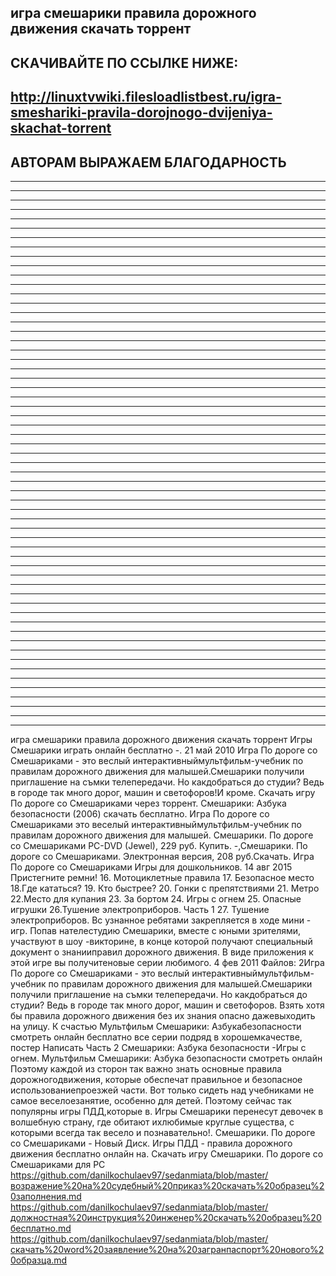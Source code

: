 игра смешарики правила дорожного движения скачать торрент
--------------------------------------------------
СКАЧИВАЙТЕ ПО ССЫЛКЕ НИЖЕ:
--------------------------------------------------
http://linuxtvwiki.filesloadlistbest.ru/igra-smeshariki-pravila-dorojnogo-dvijeniya-skachat-torrent
--------------------------------------------------
АВТОРАМ ВЫРАЖАЕМ БЛАГОДАРНОСТЬ
--------------------------------------------------
--------------------------------------------------
--------------------------------------------------
--------------------------------------------------
--------------------------------------------------
--------------------------------------------------
--------------------------------------------------
--------------------------------------------------
--------------------------------------------------
--------------------------------------------------
--------------------------------------------------
--------------------------------------------------
--------------------------------------------------
--------------------------------------------------
--------------------------------------------------
--------------------------------------------------
--------------------------------------------------
--------------------------------------------------
--------------------------------------------------
--------------------------------------------------
--------------------------------------------------
--------------------------------------------------
--------------------------------------------------
--------------------------------------------------
--------------------------------------------------
--------------------------------------------------
--------------------------------------------------
--------------------------------------------------
--------------------------------------------------
--------------------------------------------------
--------------------------------------------------
--------------------------------------------------
--------------------------------------------------
--------------------------------------------------
--------------------------------------------------
--------------------------------------------------
--------------------------------------------------
--------------------------------------------------
--------------------------------------------------
--------------------------------------------------
--------------------------------------------------
--------------------------------------------------
--------------------------------------------------
--------------------------------------------------
--------------------------------------------------
--------------------------------------------------
--------------------------------------------------
--------------------------------------------------
--------------------------------------------------
--------------------------------------------------
--------------------------------------------------
--------------------------------------------------
--------------------------------------------------
--------------------------------------------------
--------------------------------------------------
--------------------------------------------------
--------------------------------------------------
--------------------------------------------------
--------------------------------------------------
--------------------------------------------------
игра смешарики правила дорожного движения скачать торрент Игры Смешарики  играть онлайн бесплатно -. 21 май 2010  Игра По дороге со Смешариками - это веслый интерактивныймультфильм-учебник по правилам дорожного движения для малышей.Смешарики получили приглашение на съмки телепередачи. Но какдобраться до студии? Ведь в городе так много дорог, машин и светофоров!И кроме. Скачать игру По дороге со Смешариками через торрент. Смешарики: Азбука безопасности (2006) скачать бесплатно. Игра По дороге со Смешариками  это веселый интерактивныймультфильм-учебник по правилам дорожного движения для малышей. Смешарики. По дороге со Смешариками PC-DVD (Jewel), 229 руб. Купить. -,Смешарики. По дороге со Смешариками. Электронная версия, 208 руб.Скачать. Игра По дороге со Смешариками Игры для дошкольников. 14 авг 2015  Пристегните ремни! 16. Мотоциклетные правила 17. Безопасное место 18.Где кататься? 19. Кто быстрее? 20. Гонки с препятствиями 21. Метро 22.Место для купания 23. За бортом 24. Игры с огнем 25. Опасные игрушки 26.Тушение электроприборов. Часть 1 27. Тушение электроприборов. Вс узнанное ребятами закрепляется в ходе мини - игр. Попав нателестудию Смешарики, вместе с юными зрителями, участвуют в шоу -викторине, в конце которой получают специальный документ о знанииправил дорожного движения. В виде приложения к этой игре вы получитеновые серии любимого. 4 фев 2011  Файлов: 2Игра По дороге со Смешариками - это веслый интерактивныймультфильм-учебник по правилам дорожного движения для малышей.Смешарики получили приглашение на съмки телепередачи. Но какдобраться до студии? Ведь в городе так много дорог, машин и светофоров. Взять хотя бы правила дорожного движения  без их знания опасно дажевыходить на улицу. К счастью  Мультфильм Смешарики: Азбукабезопасности смотреть онлайн бесплатно все серии подряд в хорошемкачестве, постер Написать  Часть 2  Смешарики: Азбука безопасности -Игры с огнем. Мультфильм Смешарики: Азбука безопасности смотреть онлайн
Поэтому каждой из сторон так важно знать основные правила дорожногодвижения, которые обеспечат правильное и безопасное использованиепроезжей части. Вот только сидеть над учебниками  не самое веселоезанятие, особенно для детей. Поэтому сейчас так популярны игры ПДД,которые в. Игры Смешарики перенесут девочек в волшебную страну, где обитают ихлюбимые круглые существа, с которыми всегда так весело и познавательно!. Смешарики. По дороге со Смешариками - Новый Диск. Игры ПДД - правила дорожного движения бесплатно онлайн на. Скачать игру Смешарики. По дороге со Смешариками для PC
https://github.com/danilkochulaev97/sedanmiata/blob/master/возражение%20на%20судебный%20приказ%20скачать%20образец%20заполнения.md
https://github.com/danilkochulaev97/sedanmiata/blob/master/должностная%20инструкция%20инженер%20скачать%20образец%20бесплатно.md
https://github.com/danilkochulaev97/sedanmiata/blob/master/скачать%20word%20заявление%20на%20загранпаспорт%20нового%20образца.md